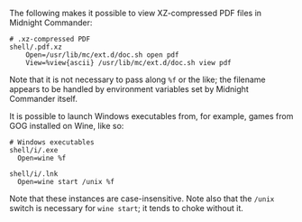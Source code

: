 The following makes it possible to view XZ-compressed PDF files in Midnight
Commander:

```
# .xz-compressed PDF
shell/.pdf.xz
	Open=/usr/lib/mc/ext.d/doc.sh open pdf
	View=%view{ascii} /usr/lib/mc/ext.d/doc.sh view pdf
```

Note that it is not necessary to pass along `%f` or the like; the filename
appears to be handled by environment variables set by Midnight Commander
itself.

It is possible to launch Windows executables from, for example, games from
GOG installed on Wine, like so:

```
# Windows executables
shell/i/.exe
  Open=wine %f

shell/i/.lnk
  Open=wine start /unix %f
```

Note that these instances are case-insensitive. Note also that the `/unix`
switch is necessary for `wine start`; it tends to choke without it.
